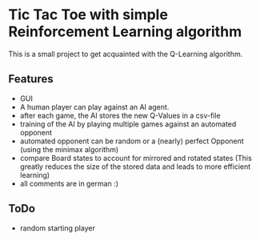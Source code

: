 # Tic Tac Toe with simple Reinforcement Learning algorithm

This is a small project to get acquainted with the Q-Learning algorithm.


## Features

- GUI
- A human player can play against an AI agent.
- after each game, the AI stores the new Q-Values in a csv-file
- training of the AI by playing multiple games against an automated opponent
- automated opponent can be random or a (nearly) perfect Opponent (using the minimax algorithm)
- compare Board states to account for mirrored and rotated states
  (This greatly reduces the size of the stored data and leads to more efficient learning)
- all comments are in german :)

## ToDo

- random starting player

